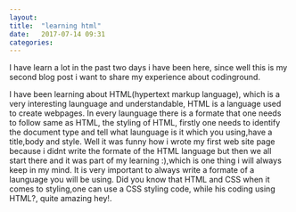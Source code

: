 ```yaml
---
layout: 
title:  "learning html"
date:   2017-07-14 09:31
categories: 
---
```




I have learn a lot in the past two days i have been here,
since well this is my second blog post i want to share my experience about 
codinground.

I have been learning about HTML(hypertext markup language), which is a very interesting 
launguage and understandable, HTML is a language used to create webpages.
In every launguage there is a formate that one needs to follow same as HTML, 
the styling of HTML, firstly one needs to identify the document type and tell what launguage
is it which you using,have a title,body and style. 
Well it was funny how i wrote my first web site page because i didnt write the formate of 
the HTML language but then we all start there and it was part of my learning :),which is one
thing i will always keep in my mind. It is very important to always write a 
formate of a launguage you will be using. Did you know that HTML and CSS when it comes to 
styling,one can use a CSS styling code, while his coding using HTML?, quite amazing hey!.
